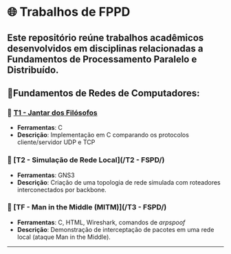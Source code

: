# 🌐 Trabalhos de FPPD
Este repositório reúne trabalhos acadêmicos desenvolvidos em disciplinas relacionadas a **Fundamentos de Processamento Paralelo e Distribuído**.
---

## 📘Fundamentos de Redes de Computadores:
### 📄 [T1 - Jantar dos Filósofos](/main/TP1-FSPD)
- **Ferramentas**: C
- **Descrição**: Implementação em C comparando os protocolos cliente/servidor UDP e TCP
### 📄 [T2 - Simulação de Rede Local](/T2 - FSPD/)
- **Ferramentas**: GNS3
- **Descrição**: Criação de uma topologia de rede simulada com roteadores interconectados por backbone.
### 📄 [TF - Man in the Middle (MITM)](/T3 - FSPD/)
- **Ferramentas**: C, HTML, Wireshark, comandos de *arpspoof*
- **Descrição**: Demonstração de interceptação de pacotes em uma rede local (ataque Man in the Middle).
---

